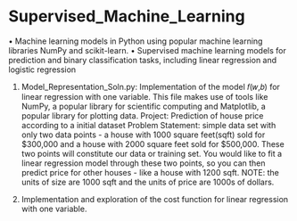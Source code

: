 # Supervised_Machine_Learning
• Machine learning models in Python using popular machine learning libraries NumPy and scikit-learn. 
• Supervised machine learning models for prediction and binary classification tasks, including linear regression and logistic regression

1. Model_Representation_Soln.py: Implementation of the model  𝑓(𝑤,𝑏)  for linear regression with one variable. This file makes use of tools like NumPy, a popular library for scientific computing and Matplotlib, a popular library for plotting data.
Project: Prediction of house price according to a initial dataset
Problem Statement: simple data set with only two data points - a house with 1000 square feet(sqft) sold for $300,000 and a house with 2000 square feet sold for $500,000. These two points will constitute our data or training set. You would like to fit a linear regression model through these two points, so you can then predict price for other houses - like a house with 1200 sqft.
NOTE: the units of size are 1000 sqft and the units of price are 1000s of dollars.

2. Implementation and exploration of the cost function for linear regression with one variable.
